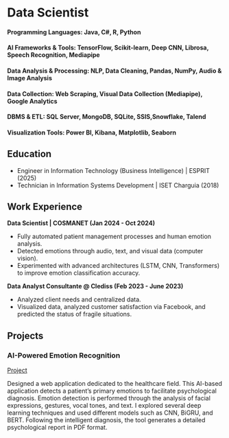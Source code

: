 # Data Scientist

#### Programming Languages: Java, C#, R, Python
#### AI Frameworks & Tools: TensorFlow, Scikit-learn, Deep CNN, Librosa, Speech Recognition, Mediapipe
#### Data Analysis & Processing: NLP, Data Cleaning, Pandas, NumPy, Audio & Image Analysis
#### Data Collection: Web Scraping, Visual Data Collection (Mediapipe), Google Analytics
#### DBMS & ETL: SQL Server, MongoDB, SQLite, SSIS,Snowflake, Talend
#### Visualization Tools: Power BI, Kibana, Matplotlib, Seaborn

## Education
- Engineer in Information Technology (Business Intelligence) | ESPRIT (2025)				       		
- Technician in Information Systems Development | ISET Charguia (2018) 			        		


## Work Experience
**Data Scientist | COSMANET (Jan 2024 - Oct 2024)**
- Fully automated patient management processes and human emotion analysis.
- Detected emotions through audio, text, and visual data (computer vision).
- Experimented with advanced architectures (LSTM, CNN, Transformers) to improve emotion classification accuracy.

**Data Analyst Consultante @ Clediss (Feb 2023 - June 2023)**
- Analyzed client needs and centralized data.
- Visualized data, analyzed customer satisfaction via Facebook, and predicted the status of fragile situations.

## Projects
### AI-Powered Emotion Recognition
[Project](https://github.com/NajLaBm/emotionDatection)

Designed a web application dedicated to the healthcare field. This AI-based application detects a patient’s primary emotions to facilitate psychological diagnosis. Emotion detection is performed through the analysis of facial expressions, gestures, vocal tones, and text. I explored several deep learning techniques and used different models such as CNN, BiGRU, and BERT. Following the intelligent diagnosis, the tool generates a detailed psychological report in PDF format.

